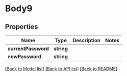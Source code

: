 # Body9

## Properties
Name | Type | Description | Notes
------------ | ------------- | ------------- | -------------
**currentPassword** | **string** |  | 
**newPassword** | **string** |  | 

[[Back to Model list]](../README.md#documentation-for-models) [[Back to API list]](../README.md#documentation-for-api-endpoints) [[Back to README]](../README.md)


